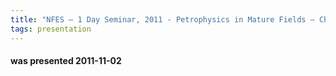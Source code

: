 ```yaml
---
title: "NFES – 1 Day Seminar, 2011 - Petrophysics in Mature Fields – Challenge or Triviality?"
tags: presentation
---
```

#### was presented 2011-11-02 

